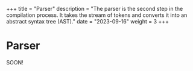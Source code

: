 +++
title = "Parser"
description = "The parser is the second step in the compilation process. It takes the stream of tokens and converts it into an abstract syntax tree (AST)."
date = "2023-09-16"
weight = 3
+++

# Parser

SOON!
